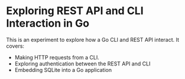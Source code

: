 # Exploring REST API and CLI Interaction in Go

This is an experiment to explore how a Go CLI and REST API interact. It covers:

- Making HTTP requests from a CLI.
- Exploring authentication between the REST API and CLI
- Embedding SQLite into a Go application 